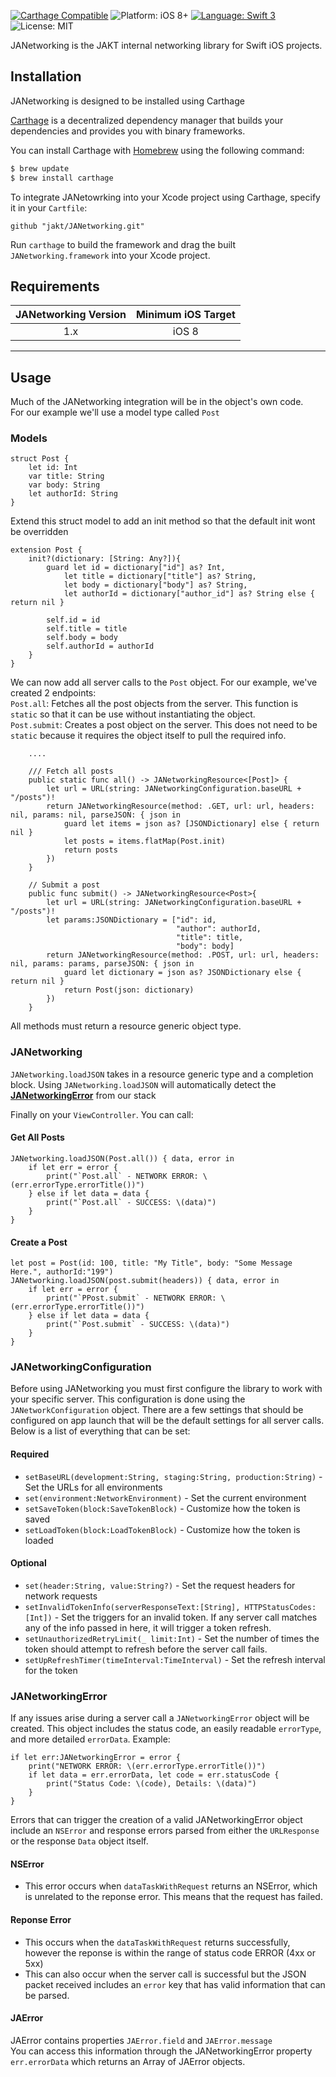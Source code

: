 
[![Carthage Compatible](https://img.shields.io/badge/Carthage-compatible-4BC51D.svg?style=flat)](https://github.com/Carthage/Carthage)
![Platform: iOS 8+](https://img.shields.io/badge/platform-iOS%208%2B-blue.svg?style=flat)
[![Language: Swift 3](https://img.shields.io/badge/language-swift%203-4BC51D.svg?style=flat)](https://developer.apple.com/swift)
![License: MIT](http://img.shields.io/badge/license-MIT-lightgrey.svg?style=flat)

JANetworking is the JAKT internal networking library for Swift iOS projects.


## Installation
JANetworking is designed to be installed using Carthage

[Carthage](https://github.com/Carthage/Carthage) is a decentralized dependency manager that builds your dependencies and provides you with binary frameworks.

You can install Carthage with [Homebrew](http://brew.sh/) using the following command:

```bash
$ brew update
$ brew install carthage
```

To integrate JANetowrking into your Xcode project using Carthage, specify it in your `Cartfile`:

```ogdl
github "jakt/JANetworking.git"
```

Run `carthage` to build the framework and drag the built `JANetworking.framework` into your Xcode project.

## Requirements

| JANetworking Version | Minimum iOS Target |
|:--------------------:|:---------------------------:|
| 1.x | iOS 8 |

---

## Usage
Much of the JANetworking integration will be in the object's own code.  
For our example we'll use a model type called `Post`

### Models
```
struct Post {
    let id: Int
    var title: String
    var body: String
    let authorId: String
}
```
Extend this struct model to add an init method so that the default init wont be overridden
```
extension Post {
    init?(dictionary: [String: Any?]){
        guard let id = dictionary["id"] as? Int,
            let title = dictionary["title"] as? String,
            let body = dictionary["body"] as? String,
            let authorId = dictionary["author_id"] as? String else { return nil }
        
        self.id = id
        self.title = title
        self.body = body
        self.authorId = authorId
    }
}
```

We can now add all server calls to the `Post` object. For our example, we've created 2 endpoints:  
`Post.all`: Fetches all the post objects from the server. This function is `static` so that it can be use without instantiating the object.   
`Post.submit`: Creates a post object on the server. This does not need to be `static` because it requires the object itself to pull the required info.
```
    ....
    
    /// Fetch all posts
    public static func all() -> JANetworkingResource<[Post]> {
        let url = URL(string: JANetworkingConfiguration.baseURL + "/posts")!
        return JANetworkingResource(method: .GET, url: url, headers: nil, params: nil, parseJSON: { json in
            guard let items = json as? [JSONDictionary] else { return nil }
            let posts = items.flatMap(Post.init)
            return posts
        })
    }
    
    // Submit a post
    public func submit() -> JANetworkingResource<Post>{
        let url = URL(string: JANetworkingConfiguration.baseURL + "/posts")!
        let params:JSONDictionary = ["id": id,
                                     "author": authorId,
                                     "title": title,
                                     "body": body]
        return JANetworkingResource(method: .POST, url: url, headers: nil, params: params, parseJSON: { json in
            guard let dictionary = json as? JSONDictionary else { return nil }
            return Post(json: dictionary)
        })
    }
```
All methods must return a resource generic object type.
### JANetworking
`JANetworking.loadJSON` takes in a resource generic type and a completion block. Using `JANetworking.loadJSON` will automatically detect the **[JANetworkingError](/JANetworking/JANetworkingError.swift)**  from our stack

Finally on your `ViewController`. You can call:  
#### Get All Posts
```
JANetworking.loadJSON(Post.all()) { data, error in
    if let err = error {
        print("`Post.all` - NETWORK ERROR: \(err.errorType.errorTitle())")
    } else if let data = data {
        print("`Post.all` - SUCCESS: \(data)")
    }
}
```
#### Create a Post
```
let post = Post(id: 100, title: "My Title", body: "Some Message Here.", authorId:"199")
JANetworking.loadJSON(post.submit(headers)) { data, error in
    if let err = error {
        print("`PPost.submit` - NETWORK ERROR: \(err.errorType.errorTitle())")
    } else if let data = data {
        print("`Post.submit` - SUCCESS: \(data)")
    }
}
```

### JANetworkingConfiguration
Before using JANetworking you must first configure the library to work with your specific server. This configuration is done using the `JANetworkConfiguration` object.
There are a few settings that should be configured on app launch that will be the default settings for all server calls. Below is a list of everything that can be set:

#### Required
- `setBaseURL(development:String, staging:String, production:String)` - Set the URLs for all environments
- `set(environment:NetworkEnvironment)` - Set the current environment
- `setSaveToken(block:SaveTokenBlock)` - Customize how the token is saved
- `setLoadToken(block:LoadTokenBlock)` - Customize how the token is loaded

#### Optional
- `set(header:String, value:String?)` - Set the request headers for network requests
- `setInvalidTokenInfo(serverResponseText:[String], HTTPStatusCodes:[Int])` - Set the triggers for an invalid token. If any server call matches any of the info passed in here, it will trigger a token refresh.
- `setUnauthorizedRetryLimit(_ limit:Int)` - Set the number of times the token should attempt to refresh before the server call fails.
- `setUpRefreshTimer(timeInterval:TimeInterval)` - Set the refresh interval for the token

### JANetworkingError
If any issues arise during a server call a `JANetworkingError` object will be created. This object includes the status code, an easily readable `errorType`, and more detailed `errorData`. Example:
```
if let err:JANetworkingError = error {
    print("NETWORK ERROR: \(err.errorType.errorTitle())")
    if let data = err.errorData, let code = err.statusCode {
        print("Status Code: \(code), Details: \(data)")
    }
}
```
Errors that can trigger the creation of a valid JANetworkingError object include an `NSError` and response errors parsed from either the `URLResponse` or the response `Data` object itself.
#### NSError
- This error occurs when `dataTaskWithRequest` returns an NSError, which is unrelated to the reponse error. This means that the request has failed.

#### Reponse Error
 - This occurs when the `dataTaskWithRequest` returns successfully, however the reponse is within the range of status code ERROR (4xx or 5xx)
 - This can also occur when the server call is successful but the JSON packet received includes an `error` key that has valid information that can be parsed.

#### JAError
JAError contains properties `JAError.field` and `JAError.message`  
You can access this information through the JANetworkingError property `err.errorData` which returns an Array of JAError objects. 
 
